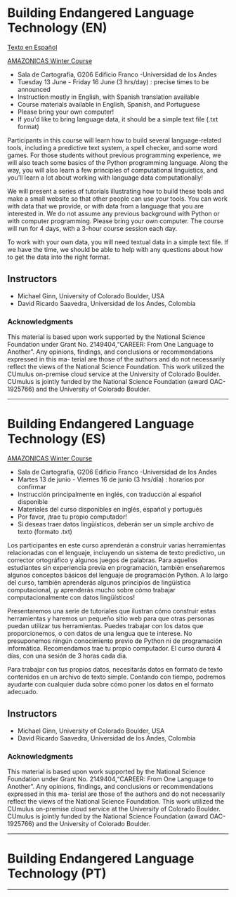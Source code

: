 # Building Endangered Language Technology (EN)
[Texto en Español](README.md#building-endangered-language-technology-es)
 
[AMAZONICAS Winter Course](https://www.amazonicas.org/mainconferences.php)
* Sala de Cartografía, G206 Edificio Franco -Universidad de los Andes
* Tuesday 13 June - Friday 16 June (3 hrs/day) : precise times to be announced
* Instruction mostly in English, with Spanish translation available
* Course materials available in English, Spanish, and Portuguese
* Please bring your own computer!
* If you'd like to bring language data, it should be a simple text file (.txt format)

Participants in this course will learn how to build several language-related tools, including a predictive text system, a spell checker, and some word games. For those students without previous programming experience, we will also teach some basics of the Python programming language. Along the way, you will also learn a few principles of computational linguistics, and you’ll learn a lot about working with language data computationally!

We will present a series of tutorials illustrating how to build these tools and make a small website so that other people can use your tools. You can work with data that we provide, or with data from a language that you are interested in. We do not assume any previous background with Python or with computer programming. Please bring your own computer. The course will run for 4 days, with a 3-hour course session each day.

To work with your own data, you will need textual data in a simple text file. If we have the time, we should be able to help with any questions about how to get the data into the right format.

## Instructors
* Michael Ginn, University of Colorado Boulder, USA
* David Ricardo Saavedra, Universidad de los Andes, Colombia

### Acknowledgments
This material is based upon work supported by the National Science Foundation under Grant No. 2149404,“CAREER:
From One Language to Another”. Any opinions, findings, and conclusions or recommendations expressed in this ma-
terial are those of the authors and do not necessarily reflect the views of the National Science Foundation. This work utilized the CUmulus on-premise cloud service at the University of Colorado Boulder. CUmulus is jointly funded by the National Science Foundation (award OAC-1925766) and the University of Colorado Boulder.

--------------------------------------------------------------------------------------

# Building Endangered Language Technology (ES)

[AMAZONICAS Winter Course](https://www.amazonicas.org/mainconferences.php)
* Sala de Cartografía, G206 Edificio Franco -Universidad de los Andes
* Martes 13 de junio - Viernes 16 de junio (3 hrs/día) : horarios por confirmar
* Instrucción principalmente en inglés, con traducción al español disponible
* Materiales del curso disponibles en inglés, español y portugués
* Por favor, ¡trae tu propio computador!
* Si deseas traer datos lingüísticos, deberán ser un simple archivo de texto (formato .txt)

Los participantes en este curso aprenderán a construir varias herramientas relacionadas con el lenguaje, incluyendo un sistema de texto predictivo, un corrector ortográfico y algunos juegos de palabras. Para aquellos estudiantes sin experiencia previa en programación, también enseñaremos algunos conceptos básicos del lenguaje de programación Python. A lo largo del curso, también aprenderás algunos principios de lingüística computacional, ¡y aprenderás mucho sobre cómo trabajar computacionalmente con datos lingüísticos!

Presentaremos una serie de tutoriales que ilustran cómo construir estas herramientas y haremos un pequeño sitio web para que otras personas puedan utilizar tus herramientas. Puedes trabajar con los datos que proporcionemos, o con datos de una lengua que te interese. No presuponemos ningún conocimiento previo de Python ni de programación informática. Recomendamos trae tu propio computador. El curso durará 4 días, con una sesión de 3 horas cada día.

Para trabajar con tus propios datos, necesitarás datos en formato de texto contenidos en un archivo de texto simple. Contando con tiempo, podremos ayudarte con cualquier duda sobre cómo poner los datos en el formato adecuado.
    
## Instructors
* Michael Ginn, University of Colorado Boulder, USA
* David Ricardo Saavedra, Universidad de los Andes, Colombia

### Acknowledgments
This material is based upon work supported by the National Science Foundation under Grant No. 2149404,“CAREER:
From One Language to Another”. Any opinions, findings, and conclusions or recommendations expressed in this ma-
terial are those of the authors and do not necessarily reflect the views of the National Science Foundation. This work utilized the CUmulus on-premise cloud service at the University of Colorado Boulder. CUmulus is jointly funded by the National Science Foundation (award OAC-1925766) and the University of Colorado Boulder.


--------------------------------------------------------------------------------------

# Building Endangered Language Technology (PT)

--------------------------------------------------------------------------------------
